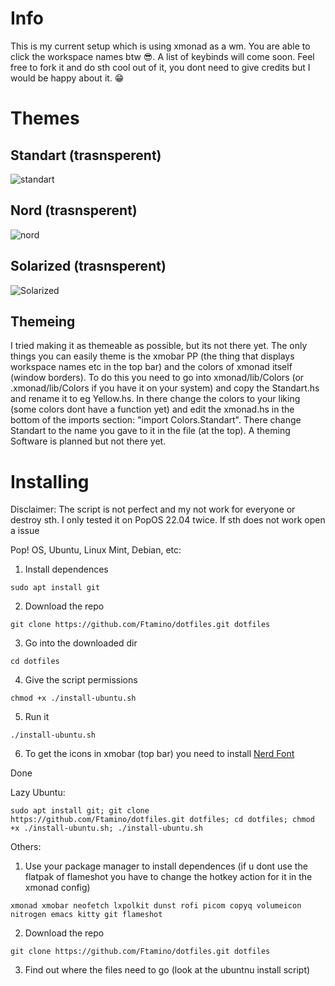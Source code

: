 # Info

This is my current setup which is using xmonad as a wm. You are able to click the workspace names btw 😎. A list of keybinds will come soon. Feel free to fork it and do sth cool out of it, you dont need to give credits but I would be happy about it. 😁

# Themes

  ## Standart (trasnsperent)
  ![standart](https://user-images.githubusercontent.com/83065176/171192508-9170fe4c-e359-44c0-b7f9-9c6a7c79f397.png)
  ## Nord (trasnsperent)
  ![nord](https://user-images.githubusercontent.com/83065176/171192575-fc789119-e4f1-4290-b8a1-6675d7f4b643.png)
  ## Solarized (trasnsperent)
![Solarized](https://user-images.githubusercontent.com/83065176/171192721-8704b56f-3042-47c7-a7f6-bfc3963c74b8.png)


## Themeing

I tried making it as themeable as possible, but its not there yet. The only things you can easily theme is the xmobar PP (the thing that displays workspace names etc in the top bar) and the colors of xmonad itself (window borders). To do this you need to go into xmonad/lib/Colors (or .xmonad/lib/Colors if you have it on your system) and copy the Standart.hs and rename it to eg Yellow.hs. In there change the colors to your liking (some colors dont have a function yet) and edit the xmonad.hs in the bottom of the imports section: "import Colors.Standart". There change Standart to the name you gave to it in the file (at the top). A theming Software is planned but not there yet. 

# Installing 
Disclaimer: The script is not perfect and my not work for everyone or destroy sth. I only tested it on PopOS 22.04 twice. If sth does not work open a issue

Pop! OS, Ubuntu, Linux Mint, Debian, etc:
 1. Install dependences
```
sudo apt install git
```
 2. Download the repo
```
git clone https://github.com/Ftamino/dotfiles.git dotfiles
```
 3. Go into the downloaded dir
```
cd dotfiles
```
 4. Give the script permissions 
```
chmod +x ./install-ubuntu.sh
```
 5. Run it
```
./install-ubuntu.sh
```
 6. To get the icons in xmobar (top bar) you need to install [Nerd Font](https://github.com/ryanoasis/nerd-fonts/releases/download/v2.1.0/3270.zip)

 Done
 
Lazy Ubuntu: 
```
sudo apt install git; git clone https://github.com/Ftamino/dotfiles.git dotfiles; cd dotfiles; chmod +x ./install-ubuntu.sh; ./install-ubuntu.sh
```

Others:
 1. Use your package manager to install dependences (if u dont use the flatpak of flameshot you have to change the hotkey action for it in the xmonad config)
 ```
 xmonad xmobar neofetch lxpolkit dunst rofi picom copyq volumeicon nitrogen emacs kitty git flameshot
 ```
 2. Download the repo
 ```
 git clone https://github.com/Ftamino/dotfiles.git dotfiles
 ```
 3. Find out where the files need to go (look at the ubuntnu install script)
